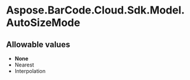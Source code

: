 # Aspose.BarCode.Cloud.Sdk.Model.AutoSizeMode

## Allowable values

* **None**
* Nearest
* Interpolation
